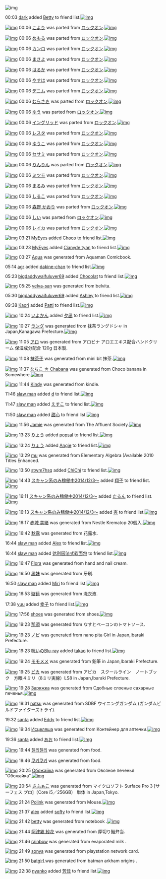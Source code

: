 ![img](http://gdrive-cdn.herokuapp.com/537b65a5bc09f0000721dda7/512px-barcode.png)

00:03 [dark](http://www.barcodekanojo.com/user/444936/dark) added [Betty](http://www.barcodekanojo.com/kanojo/830254/Betty) to friend list.[![img](http://www.deviantsart.com/m3aiim.png)](http://www.barcodekanojo.com/kanojo/830254/Betty)

[![img](http://www.deviantsart.com/3ub541k.png)](http://www.barcodekanojo.com/kanojo/625909/%E3%81%93%E3%82%88%E3%82%8A) 00:06 [こより](http://www.barcodekanojo.com/kanojo/625909/%E3%81%93%E3%82%88%E3%82%8A) was parted from [ロックオン](http://www.barcodekanojo.com/kanojo/625909/%E3%81%93%E3%82%88%E3%82%8A).[![img](http://www.deviantsart.com/2musf1g.jpeg)](http://www.barcodekanojo.com/user/241643/%E3%83%AD%E3%83%83%E3%82%AF%E3%82%AA%E3%83%B3)

[![img](http://www.deviantsart.com/30mdh9m.png)](http://www.barcodekanojo.com/kanojo/88321/%E3%82%81%E3%82%82%E3%82%8B) 00:06 [めもる](http://www.barcodekanojo.com/kanojo/88321/%E3%82%81%E3%82%82%E3%82%8B) was parted from [ロックオン](http://www.barcodekanojo.com/kanojo/88321/%E3%82%81%E3%82%82%E3%82%8B).[![img](http://www.deviantsart.com/2musf1g.jpeg)](http://www.barcodekanojo.com/user/241643/%E3%83%AD%E3%83%83%E3%82%AF%E3%82%AA%E3%83%B3)

[![img](http://www.deviantsart.com/3r18esp.png)](http://www.barcodekanojo.com/kanojo/2524501/%E3%82%AB%E3%83%B3%E3%83%AD) 00:06 [カンロ](http://www.barcodekanojo.com/kanojo/2524501/%E3%82%AB%E3%83%B3%E3%83%AD) was parted from [ロックオン](http://www.barcodekanojo.com/kanojo/2524501/%E3%82%AB%E3%83%B3%E3%83%AD).[![img](http://www.deviantsart.com/2musf1g.jpeg)](http://www.barcodekanojo.com/user/241643/%E3%83%AD%E3%83%83%E3%82%AF%E3%82%AA%E3%83%B3)

[![img](http://www.deviantsart.com/3hk5s54.png)](http://www.barcodekanojo.com/kanojo/2535292/%E3%81%BE%E3%81%95%E3%82%88) 00:06 [まさよ](http://www.barcodekanojo.com/kanojo/2535292/%E3%81%BE%E3%81%95%E3%82%88) was parted from [ロックオン](http://www.barcodekanojo.com/kanojo/2535292/%E3%81%BE%E3%81%95%E3%82%88).[![img](http://www.deviantsart.com/2musf1g.jpeg)](http://www.barcodekanojo.com/user/241643/%E3%83%AD%E3%83%83%E3%82%AF%E3%82%AA%E3%83%B3)

[![img](http://www.deviantsart.com/dui659.png)](http://www.barcodekanojo.com/kanojo/2535294/%E3%81%AF%E3%82%8B%E3%81%8B) 00:06 [はるか](http://www.barcodekanojo.com/kanojo/2535294/%E3%81%AF%E3%82%8B%E3%81%8B) was parted from [ロックオン](http://www.barcodekanojo.com/kanojo/2535294/%E3%81%AF%E3%82%8B%E3%81%8B).[![img](http://www.deviantsart.com/2musf1g.jpeg)](http://www.barcodekanojo.com/user/241643/%E3%83%AD%E3%83%83%E3%82%AF%E3%82%AA%E3%83%B3)

[![img](http://www.deviantsart.com/kappj5.png)](http://www.barcodekanojo.com/kanojo/2823398/%E3%82%84%E3%81%99%E3%81%AF) 00:06 [やすは](http://www.barcodekanojo.com/kanojo/2823398/%E3%82%84%E3%81%99%E3%81%AF) was parted from [ロックオン](http://www.barcodekanojo.com/kanojo/2823398/%E3%82%84%E3%81%99%E3%81%AF).[![img](http://www.deviantsart.com/2musf1g.jpeg)](http://www.barcodekanojo.com/user/241643/%E3%83%AD%E3%83%83%E3%82%AF%E3%82%AA%E3%83%B3)

[![img](http://www.deviantsart.com/p4i6p2.png)](http://www.barcodekanojo.com/kanojo/2812451/%E3%83%87%E3%83%8B%E3%83%A0) 00:06 [デニム](http://www.barcodekanojo.com/kanojo/2812451/%E3%83%87%E3%83%8B%E3%83%A0) was parted from [ロックオン](http://www.barcodekanojo.com/kanojo/2812451/%E3%83%87%E3%83%8B%E3%83%A0).[![img](http://www.deviantsart.com/2musf1g.jpeg)](http://www.barcodekanojo.com/user/241643/%E3%83%AD%E3%83%83%E3%82%AF%E3%82%AA%E3%83%B3)

[![img](http://www.deviantsart.com/1l1hk7r.png)](http://www.barcodekanojo.com/kanojo/2768298/%E3%82%80%E3%82%89%E3%81%95%E3%81%8D) 00:06 [むらさき](http://www.barcodekanojo.com/kanojo/2768298/%E3%82%80%E3%82%89%E3%81%95%E3%81%8D) was parted from [ロックオン](http://www.barcodekanojo.com/kanojo/2768298/%E3%82%80%E3%82%89%E3%81%95%E3%81%8D).[![img](http://www.deviantsart.com/2musf1g.jpeg)](http://www.barcodekanojo.com/user/241643/%E3%83%AD%E3%83%83%E3%82%AF%E3%82%AA%E3%83%B3)

[![img](http://www.deviantsart.com/19amhf3.png)](http://www.barcodekanojo.com/kanojo/2989075/%E3%82%86%E3%81%86) 00:06 [ゆう](http://www.barcodekanojo.com/kanojo/2989075/%E3%82%86%E3%81%86) was parted from [ロックオン](http://www.barcodekanojo.com/kanojo/2989075/%E3%82%86%E3%81%86).[![img](http://www.deviantsart.com/2musf1g.jpeg)](http://www.barcodekanojo.com/user/241643/%E3%83%AD%E3%83%83%E3%82%AF%E3%82%AA%E3%83%B3)

[![img](http://www.deviantsart.com/3bntavo.png)](http://www.barcodekanojo.com/kanojo/2439918/%E3%82%A4%E3%83%B3%E3%82%B0%E3%83%AA%E3%83%83%E3%83%89) 00:06 [イングリッド](http://www.barcodekanojo.com/kanojo/2439918/%E3%82%A4%E3%83%B3%E3%82%B0%E3%83%AA%E3%83%83%E3%83%89) was parted from [ロックオン](http://www.barcodekanojo.com/kanojo/2439918/%E3%82%A4%E3%83%B3%E3%82%B0%E3%83%AA%E3%83%83%E3%83%89).[![img](http://www.deviantsart.com/2musf1g.jpeg)](http://www.barcodekanojo.com/user/241643/%E3%83%AD%E3%83%83%E3%82%AF%E3%82%AA%E3%83%B3)

[![img](http://www.deviantsart.com/1p6e0s2.png)](http://www.barcodekanojo.com/kanojo/2500025/%E3%83%AC%E3%82%B9%E3%82%BF) 00:06 [レスタ](http://www.barcodekanojo.com/kanojo/2500025/%E3%83%AC%E3%82%B9%E3%82%BF) was parted from [ロックオン](http://www.barcodekanojo.com/kanojo/2500025/%E3%83%AC%E3%82%B9%E3%82%BF).[![img](http://www.deviantsart.com/2musf1g.jpeg)](http://www.barcodekanojo.com/user/241643/%E3%83%AD%E3%83%83%E3%82%AF%E3%82%AA%E3%83%B3)

[![img](http://www.deviantsart.com/3i5gkor.png)](http://www.barcodekanojo.com/kanojo/2818985/%E3%82%86%E3%81%86%E3%81%93) 00:06 [ゆうこ](http://www.barcodekanojo.com/kanojo/2818985/%E3%82%86%E3%81%86%E3%81%93) was parted from [ロックオン](http://www.barcodekanojo.com/kanojo/2818985/%E3%82%86%E3%81%86%E3%81%93).[![img](http://www.deviantsart.com/2musf1g.jpeg)](http://www.barcodekanojo.com/user/241643/%E3%83%AD%E3%83%83%E3%82%AF%E3%82%AA%E3%83%B3)

[![img](http://www.deviantsart.com/a154nq.png)](http://www.barcodekanojo.com/kanojo/2807463/%E3%82%BB%E3%82%B5%E3%83%9F) 00:06 [セサミ](http://www.barcodekanojo.com/kanojo/2807463/%E3%82%BB%E3%82%B5%E3%83%9F) was parted from [ロックオン](http://www.barcodekanojo.com/kanojo/2807463/%E3%82%BB%E3%82%B5%E3%83%9F).[![img](http://www.deviantsart.com/2musf1g.jpeg)](http://www.barcodekanojo.com/user/241643/%E3%83%AD%E3%83%83%E3%82%AF%E3%82%AA%E3%83%B3)

[![img](http://www.deviantsart.com/16snuk0.png)](http://www.barcodekanojo.com/kanojo/2819354/%E3%82%8A%E3%82%93%E3%82%8A%E3%82%93) 00:06 [りんりん](http://www.barcodekanojo.com/kanojo/2819354/%E3%82%8A%E3%82%93%E3%82%8A%E3%82%93) was parted from [ロックオン](http://www.barcodekanojo.com/kanojo/2819354/%E3%82%8A%E3%82%93%E3%82%8A%E3%82%93).[![img](http://www.deviantsart.com/2musf1g.jpeg)](http://www.barcodekanojo.com/user/241643/%E3%83%AD%E3%83%83%E3%82%AF%E3%82%AA%E3%83%B3)

[![img](http://www.deviantsart.com/17pg06a.png)](http://www.barcodekanojo.com/kanojo/2520483/%E3%83%9F%E3%83%84%E3%83%A2) 00:06 [ミツモ](http://www.barcodekanojo.com/kanojo/2520483/%E3%83%9F%E3%83%84%E3%83%A2) was parted from [ロックオン](http://www.barcodekanojo.com/kanojo/2520483/%E3%83%9F%E3%83%84%E3%83%A2).[![img](http://www.deviantsart.com/2musf1g.jpeg)](http://www.barcodekanojo.com/user/241643/%E3%83%AD%E3%83%83%E3%82%AF%E3%82%AA%E3%83%B3)

[![img](http://www.deviantsart.com/28qdd41.png)](http://www.barcodekanojo.com/kanojo/2532654/%E3%81%BE%E3%82%8B%E3%81%BF) 00:06 [まるみ](http://www.barcodekanojo.com/kanojo/2532654/%E3%81%BE%E3%82%8B%E3%81%BF) was parted from [ロックオン](http://www.barcodekanojo.com/kanojo/2532654/%E3%81%BE%E3%82%8B%E3%81%BF).[![img](http://www.deviantsart.com/2musf1g.jpeg)](http://www.barcodekanojo.com/user/241643/%E3%83%AD%E3%83%83%E3%82%AF%E3%82%AA%E3%83%B3)

[![img](http://www.deviantsart.com/1dfjiml.png)](http://www.barcodekanojo.com/kanojo/265551/%E3%81%97%E3%82%8B%E3%81%93) 00:06 [しるこ](http://www.barcodekanojo.com/kanojo/265551/%E3%81%97%E3%82%8B%E3%81%93) was parted from [ロックオン](http://www.barcodekanojo.com/kanojo/265551/%E3%81%97%E3%82%8B%E3%81%93).[![img](http://www.deviantsart.com/2musf1g.jpeg)](http://www.barcodekanojo.com/user/241643/%E3%83%AD%E3%83%83%E3%82%AF%E3%82%AA%E3%83%B3)

[![img](http://www.deviantsart.com/qfrkag.png)](http://www.barcodekanojo.com/kanojo/85122/%E6%A3%AE%E9%87%8E%20%E3%81%8B%E3%81%8A%E3%82%8A) 00:06 [森野 かおり](http://www.barcodekanojo.com/kanojo/85122/%E6%A3%AE%E9%87%8E%20%E3%81%8B%E3%81%8A%E3%82%8A) was parted from [ロックオン](http://www.barcodekanojo.com/kanojo/85122/%E6%A3%AE%E9%87%8E%20%E3%81%8B%E3%81%8A%E3%82%8A).[![img](http://www.deviantsart.com/2musf1g.jpeg)](http://www.barcodekanojo.com/user/241643/%E3%83%AD%E3%83%83%E3%82%AF%E3%82%AA%E3%83%B3)

[![img](http://www.deviantsart.com/35t2in7.png)](http://www.barcodekanojo.com/kanojo/2369435/%E3%81%97%E3%81%84) 00:06 [しい](http://www.barcodekanojo.com/kanojo/2369435/%E3%81%97%E3%81%84) was parted from [ロックオン](http://www.barcodekanojo.com/kanojo/2369435/%E3%81%97%E3%81%84).[![img](http://www.deviantsart.com/2musf1g.jpeg)](http://www.barcodekanojo.com/user/241643/%E3%83%AD%E3%83%83%E3%82%AF%E3%82%AA%E3%83%B3)

[![img](http://www.deviantsart.com/22n6c86.png)](http://www.barcodekanojo.com/kanojo/2361226/%E3%83%AC%E3%82%A4%E3%82%AB) 00:06 [レイカ](http://www.barcodekanojo.com/kanojo/2361226/%E3%83%AC%E3%82%A4%E3%82%AB) was parted from [ロックオン](http://www.barcodekanojo.com/kanojo/2361226/%E3%83%AC%E3%82%A4%E3%82%AB).[![img](http://www.deviantsart.com/2musf1g.jpeg)](http://www.barcodekanojo.com/user/241643/%E3%83%AD%E3%83%83%E3%82%AF%E3%82%AA%E3%83%B3)

[![img](http://www.deviantsart.com/16qmqpj.jpeg)](http://www.barcodekanojo.com/user/445543/MyEyes) 03:21 [MyEyes](http://www.barcodekanojo.com/user/445543/MyEyes) added [Choco](http://www.barcodekanojo.com/kanojo/1234432/Choco) to friend list.[![img](http://www.deviantsart.com/fnqngc.png)](http://www.barcodekanojo.com/kanojo/1234432/Choco)

[![img](http://www.deviantsart.com/16qmqpj.jpeg)](http://www.barcodekanojo.com/user/445543/MyEyes) 03:23 [MyEyes](http://www.barcodekanojo.com/user/445543/MyEyes) added [Cianyde tyan](http://www.barcodekanojo.com/kanojo/2554983/Cianyde%20tyan) to friend list.[![img](http://www.deviantsart.com/7thjl4.png)](http://www.barcodekanojo.com/kanojo/2554983/Cianyde%20tyan)

[![img](http://www.deviantsart.com/1prrtd4.png)](http://www.barcodekanojo.com/kanojo/3191656/Aqua) 03:27 [Aqua](http://www.barcodekanojo.com/kanojo/3191656/Aqua) was generated from Aquaman Comicbook.

05:14 [agr](http://www.barcodekanojo.com/user/499692/agr) added [dakine-chan](http://www.barcodekanojo.com/kanojo/2531634/dakine-chan) to friend list.[![img](http://www.deviantsart.com/24l9mqf.png)](http://www.barcodekanojo.com/kanojo/2531634/dakine-chan)

05:23 [bigdaddywaifuluver69](http://www.barcodekanojo.com/user/499693/bigdaddywaifuluver69) added [Chocolat](http://www.barcodekanojo.com/kanojo/3164531/Chocolat) to friend list.[![img](http://www.deviantsart.com/dvjsa0.png)](http://www.barcodekanojo.com/kanojo/3164531/Chocolat)

[![img](http://www.deviantsart.com/vb30gk.png)](http://www.barcodekanojo.com/kanojo/3191657/velva-san) 05:25 [velva-san](http://www.barcodekanojo.com/kanojo/3191657/velva-san) was generated from belvita.

05:30 [bigdaddywaifuluver69](http://www.barcodekanojo.com/user/499693/bigdaddywaifuluver69) added [Ashley](http://www.barcodekanojo.com/kanojo/3131227/Ashley) to friend list.[![img](http://www.deviantsart.com/i6ver7.png)](http://www.barcodekanojo.com/kanojo/3131227/Ashley)

09:38 [Kaori](http://www.barcodekanojo.com/user/488427/Kaori) added [Patti](http://www.barcodekanojo.com/kanojo/2109540/Patti) to friend list.[![img](http://www.deviantsart.com/3ep4iaf.png)](http://www.barcodekanojo.com/kanojo/2109540/Patti)

[![img](http://www.deviantsart.com/3q350kc.jpeg)](http://www.barcodekanojo.com/user/289940/%E3%81%84%E3%82%88%E3%81%8B%E3%82%93) 10:24 [いよかん](http://www.barcodekanojo.com/user/289940/%E3%81%84%E3%82%88%E3%81%8B%E3%82%93) added [夕凪](http://www.barcodekanojo.com/kanojo/3108097/%E5%A4%95%E5%87%AA) to friend list.[![img](http://www.deviantsart.com/15s57m7.png)](http://www.barcodekanojo.com/kanojo/3108097/%E5%A4%95%E5%87%AA)

[![img](http://www.deviantsart.com/699h77.png)](http://www.barcodekanojo.com/kanojo/3191658/%E3%83%A9%E3%83%B3%E3%82%B0) 10:27 [ラング](http://www.barcodekanojo.com/kanojo/3191658/%E3%83%A9%E3%83%B3%E3%82%B0) was generated from 抹茶ラングドシャ in Japan,Kanagawa Prefecture.[![img](http://www.deviantsart.com/2tod2q4.jpeg)](http://www.barcodekanojo.com/product_images/barcode/6016188/1421198821/%E6%8A%B9%E8%8C%B6%E3%83%A9%E3%83%B3%E3%82%B0%E3%83%89%E3%82%B7%E3%83%A3.jpg)

[![img](http://www.deviantsart.com/1oo068s.png)](http://www.barcodekanojo.com/kanojo/3191659/%E3%82%A2%E3%83%AD) 11:05 [アロ](http://www.barcodekanojo.com/kanojo/3191659/%E3%82%A2%E3%83%AD) was generated from アロビナ アロエエキス配合ハンドクリーム 保湿成分配合 120g 日本製.

[![img](http://www.deviantsart.com/31vv5am.png)](http://www.barcodekanojo.com/kanojo/3191660/%E6%8A%B9%E8%8C%B6%E5%AD%90) 11:08 [抹茶子](http://www.barcodekanojo.com/kanojo/3191660/%E6%8A%B9%E8%8C%B6%E5%AD%90) was generated from mini bit 抹茶.[![img](http://www.deviantsart.com/ooeee6.jpeg)](http://www.barcodekanojo.com/product_images/barcode/6016190/1421201233/mini%20bit%20%E6%8A%B9%E8%8C%B6.jpg)

[![img](http://www.deviantsart.com/2lda3cs.png)](http://www.barcodekanojo.com/kanojo/3191661/%E3%81%AA%E3%81%A1%E3%81%93%20%E2%98%86%20Chabana) 11:37 [なちこ ☆ Chabana](http://www.barcodekanojo.com/kanojo/3191661/%E3%81%AA%E3%81%A1%E3%81%93%20%E2%98%86%20Chabana) was generated from Choco banana in Somewhere.[![img](http://www.deviantsart.com/lro5p1.jpeg)](http://www.barcodekanojo.com/product_images/barcode/6016191/1421203018/Choco%20banana.jpg)

[![img](http://www.deviantsart.com/36klnm0.png)](http://www.barcodekanojo.com/kanojo/3191662/Kindy) 11:44 [Kindy](http://www.barcodekanojo.com/kanojo/3191662/Kindy) was generated from kindle.

11:46 [slaw man](http://www.barcodekanojo.com/user/499678/slaw%20man) added [d](http://www.barcodekanojo.com/kanojo/2973522/d) to friend list.[![img](http://www.deviantsart.com/958v18.png)](http://www.barcodekanojo.com/kanojo/2973522/d)

11:47 [slaw man](http://www.barcodekanojo.com/user/499678/slaw%20man) added [えすこ](http://www.barcodekanojo.com/kanojo/531127/%E3%81%88%E3%81%99%E3%81%93) to friend list.[![img](http://www.deviantsart.com/2mldlpl.png)](http://www.barcodekanojo.com/kanojo/531127/%E3%81%88%E3%81%99%E3%81%93)

11:50 [slaw man](http://www.barcodekanojo.com/user/499678/slaw%20man) added [甜心](http://www.barcodekanojo.com/kanojo/1999777/%E7%94%9C%E5%BF%83) to friend list.[![img](http://www.deviantsart.com/2131d7h.png)](http://www.barcodekanojo.com/kanojo/1999777/%E7%94%9C%E5%BF%83)

[![img](http://www.deviantsart.com/3sq8gln.png)](http://www.barcodekanojo.com/kanojo/3191663/Jamie) 11:56 [Jamie](http://www.barcodekanojo.com/kanojo/3191663/Jamie) was generated from The Affluent Society.[![img](http://www.deviantsart.com/2b6lit1.jpeg)](http://www.barcodekanojo.com/product_images/barcode/6016196/1421204110/The%20Affluent%20Society.jpg)

[![img](http://www.deviantsart.com/3uepgng.jpeg)](http://www.barcodekanojo.com/user/440386/%E3%82%8A%E3%82%87%E3%81%86) 13:23 [りょう](http://www.barcodekanojo.com/user/440386/%E3%82%8A%E3%82%87%E3%81%86) added [popsal](http://www.barcodekanojo.com/kanojo/2517131/popsal) to friend list.[![img](http://www.deviantsart.com/234p4ta.png)](http://www.barcodekanojo.com/kanojo/2517131/popsal)

[![img](http://www.deviantsart.com/3uepgng.jpeg)](http://www.barcodekanojo.com/user/440386/%E3%82%8A%E3%82%87%E3%81%86) 13:24 [りょう](http://www.barcodekanojo.com/user/440386/%E3%82%8A%E3%82%87%E3%81%86) added [Angie](http://www.barcodekanojo.com/kanojo/2664810/Angie) to friend list.[![img](http://www.deviantsart.com/324mk82.png)](http://www.barcodekanojo.com/kanojo/2664810/Angie)

[![img](http://www.deviantsart.com/3metv6e.png)](http://www.barcodekanojo.com/kanojo/3191664/mu) 13:29 [mu](http://www.barcodekanojo.com/kanojo/3191664/mu) was generated from Elementary Algebra (Available 2010 Titles Enhanced.

[![img](http://www.deviantsart.com/381ktb3.jpeg)](http://www.barcodekanojo.com/user/499700/stwm7hsq) 13:50 [stwm7hsq](http://www.barcodekanojo.com/user/499700/stwm7hsq) added [ChiChi](http://www.barcodekanojo.com/kanojo/2756762/ChiChi) to friend list.[![img](http://www.deviantsart.com/1c3cvs6.png)](http://www.barcodekanojo.com/kanojo/2756762/ChiChi)

[![img](http://www.deviantsart.com/99ugn1.jpeg)](http://www.barcodekanojo.com/user/6029/%E3%82%B9%E3%82%AD%E3%83%A3%E3%83%B3%E7%B3%BB%E3%81%AE%E3%81%BF%E7%A8%BC%E5%83%8D%E4%B8%AD2014%2F12%2F3%EF%BD%9E) 14:43 [スキャン系のみ稼働中2014/12/3～](http://www.barcodekanojo.com/user/6029/%E3%82%B9%E3%82%AD%E3%83%A3%E3%83%B3%E7%B3%BB%E3%81%AE%E3%81%BF%E7%A8%BC%E5%83%8D%E4%B8%AD2014%2F12%2F3%EF%BD%9E) added [翔子](http://www.barcodekanojo.com/kanojo/3113553/%E7%BF%94%E5%AD%90) to friend list.[![img](http://www.deviantsart.com/34qnte2.png)](http://www.barcodekanojo.com/kanojo/3113553/%E7%BF%94%E5%AD%90)

[![img](http://www.deviantsart.com/99ugn1.jpeg)](http://www.barcodekanojo.com/user/6029/%E3%82%B9%E3%82%AD%E3%83%A3%E3%83%B3%E7%B3%BB%E3%81%AE%E3%81%BF%E7%A8%BC%E5%83%8D%E4%B8%AD2014%2F12%2F3%EF%BD%9E) 16:11 [スキャン系のみ稼働中2014/12/3～](http://www.barcodekanojo.com/user/6029/%E3%82%B9%E3%82%AD%E3%83%A3%E3%83%B3%E7%B3%BB%E3%81%AE%E3%81%BF%E7%A8%BC%E5%83%8D%E4%B8%AD2014%2F12%2F3%EF%BD%9E) added [たるん](http://www.barcodekanojo.com/kanojo/39474/%E3%81%9F%E3%82%8B%E3%82%93) to friend list.[![img](http://www.deviantsart.com/3p1h68l.png)](http://www.barcodekanojo.com/kanojo/39474/%E3%81%9F%E3%82%8B%E3%82%93)

[![img](http://www.deviantsart.com/99ugn1.jpeg)](http://www.barcodekanojo.com/user/6029/%E3%82%B9%E3%82%AD%E3%83%A3%E3%83%B3%E7%B3%BB%E3%81%AE%E3%81%BF%E7%A8%BC%E5%83%8D%E4%B8%AD2014%2F12%2F3%EF%BD%9E) 16:13 [スキャン系のみ稼働中2014/12/3～](http://www.barcodekanojo.com/user/6029/%E3%82%B9%E3%82%AD%E3%83%A3%E3%83%B3%E7%B3%BB%E3%81%AE%E3%81%BF%E7%A8%BC%E5%83%8D%E4%B8%AD2014%2F12%2F3%EF%BD%9E) added [杏](http://www.barcodekanojo.com/kanojo/2937960/%E6%9D%8F) to friend list.[![img](http://www.deviantsart.com/2i7m01p.png)](http://www.barcodekanojo.com/kanojo/2937960/%E6%9D%8F)

[![img](http://www.deviantsart.com/2lskb1v.png)](http://www.barcodekanojo.com/kanojo/3191665/%E8%B5%A4%E5%9F%8E%20%E7%BE%8E%E7%B7%92) 16:17 [赤城 美緒](http://www.barcodekanojo.com/kanojo/3191665/%E8%B5%A4%E5%9F%8E%20%E7%BE%8E%E7%B7%92) was generated from Nestle Krematop 20個入.[![img](http://www.deviantsart.com/3bhk5e9.jpeg)](http://www.barcodekanojo.com/product_images/barcode/6016204/1421219800/50x50xNestle,P20Krematop,P2020,PE5,P80,P8B,PE5,P85,PA5.jpg,qw=88,ah=88.pagespeed.ic.iRdO190aJ1.jpg)

[![img](http://www.deviantsart.com/1ff2ikh.png)](http://www.barcodekanojo.com/kanojo/3191666/%E7%A7%8B%E9%9C%B2) 16:42 [秋露](http://www.barcodekanojo.com/kanojo/3191666/%E7%A7%8B%E9%9C%B2) was generated from 花露水.

16:44 [slaw man](http://www.barcodekanojo.com/user/499678/slaw%20man) added [Alex](http://www.barcodekanojo.com/kanojo/2625664/Alex) to friend list.[![img](http://www.deviantsart.com/3srghk2.png)](http://www.barcodekanojo.com/kanojo/2625664/Alex)

16:44 [slaw man](http://www.barcodekanojo.com/user/499678/slaw%20man) added [达利园法式软面包](http://www.barcodekanojo.com/kanojo/2851510/%E8%BE%BE%E5%88%A9%E5%9B%AD%E6%B3%95%E5%BC%8F%E8%BD%AF%E9%9D%A2%E5%8C%85) to friend list.[![img](http://www.deviantsart.com/1i7pb5d.png)](http://www.barcodekanojo.com/kanojo/2851510/%E8%BE%BE%E5%88%A9%E5%9B%AD%E6%B3%95%E5%BC%8F%E8%BD%AF%E9%9D%A2%E5%8C%85)

[![img](http://www.deviantsart.com/jqfsdd.png)](http://www.barcodekanojo.com/kanojo/3191667/Flora) 16:47 [Flora](http://www.barcodekanojo.com/kanojo/3191667/Flora) was generated from hand and nail cream.

[![img](http://www.deviantsart.com/3mg7l8k.png)](http://www.barcodekanojo.com/kanojo/3191668/%E9%BB%91%E5%A6%B9) 16:50 [黑妹](http://www.barcodekanojo.com/kanojo/3191668/%E9%BB%91%E5%A6%B9) was generated from 牙刷.

16:50 [slaw man](http://www.barcodekanojo.com/user/499678/slaw%20man) added [Miri](http://www.barcodekanojo.com/kanojo/1100846/Miri) to friend list.[![img](http://www.deviantsart.com/mmf577.png)](http://www.barcodekanojo.com/kanojo/1100846/Miri)

[![img](http://www.deviantsart.com/2o4otdb.png)](http://www.barcodekanojo.com/kanojo/3191669/%E7%92%87%E9%95%9C) 16:53 [璇镜](http://www.barcodekanojo.com/kanojo/3191669/%E7%92%87%E9%95%9C) was generated from 洗衣液.

17:38 [yuu](http://www.barcodekanojo.com/user/499702/yuu) added [幸子](http://www.barcodekanojo.com/kanojo/2758633/%E5%B9%B8%E5%AD%90) to friend list.[![img](http://www.deviantsart.com/1f09f1q.png)](http://www.barcodekanojo.com/kanojo/2758633/%E5%B9%B8%E5%AD%90)

[![img](http://www.deviantsart.com/11s4qon.png)](http://www.barcodekanojo.com/kanojo/3191670/shoes) 17:56 [shoes](http://www.barcodekanojo.com/kanojo/3191670/shoes) was generated from shoes.[![img](http://www.deviantsart.com/2nrbrjl.jpeg)](http://www.barcodekanojo.com/product_images/barcode/6016213/1421225795/shoes.jpg)

[![img](http://www.deviantsart.com/1ar2m2t.png)](http://www.barcodekanojo.com/kanojo/3191671/%E9%82%A3%E9%A0%88) 19:23 [那須](http://www.barcodekanojo.com/kanojo/3191671/%E9%82%A3%E9%A0%88) was generated from なすとベーコンのトマトソース.

[![img](http://www.deviantsart.com/25tckir.png)](http://www.barcodekanojo.com/kanojo/3191672/%E3%83%8E%E3%83%94) 19:23 [ノピ](http://www.barcodekanojo.com/kanojo/3191672/%E3%83%8E%E3%83%94) was generated from nano pita Girl in Japan,Ibaraki Prefecture.

[![img](http://www.deviantsart.com/p8avmd.jpeg)](http://www.barcodekanojo.com/user/243256/%E5%91%AA%E3%81%84%E3%81%AEBlu-ray) 19:23 [呪いのBlu-ray](http://www.barcodekanojo.com/user/243256/%E5%91%AA%E3%81%84%E3%81%AEBlu-ray) added [takao](http://www.barcodekanojo.com/kanojo/2917389/takao) to friend list.[![img](http://www.deviantsart.com/79k6kq.png)](http://www.barcodekanojo.com/kanojo/2917389/takao)

[![img](http://www.deviantsart.com/152fptg.png)](http://www.barcodekanojo.com/kanojo/3191673/%E3%83%A2%E3%83%A2%E3%83%A1%E3%83%A1) 19:24 [モモメメ](http://www.barcodekanojo.com/kanojo/3191673/%E3%83%A2%E3%83%A2%E3%83%A1%E3%83%A1) was generated from 鉛筆 in Japan,Ibaraki Prefecture.

[![img](http://www.deviantsart.com/1lbcila.png)](http://www.barcodekanojo.com/kanojo/3191674/%E3%83%94%E3%82%AB) 19:25 [ピカ](http://www.barcodekanojo.com/kanojo/3191674/%E3%83%94%E3%82%AB) was generated from アピカ　スクールライン　ノートブック　方眼４ミリ（8ミリ実線）LS8 in Japan,Ibaraki Prefecture.

[![img](http://www.deviantsart.com/2gfjfrs.png)](http://www.barcodekanojo.com/kanojo/3191675/%D0%97%D0%B0%D1%80%D1%8F%D0%B6%D0%BA%D0%B0) 19:28 [Заряжка](http://www.barcodekanojo.com/kanojo/3191675/%D0%97%D0%B0%D1%80%D1%8F%D0%B6%D0%BA%D0%B0) was generated from Сдобные слоеные сахарные печенья.[![img](http://www.deviantsart.com/1d85hdm.jpeg)](http://www.barcodekanojo.com/product_images/barcode/6016219/1421231246/%D0%A1%D0%B4%D0%BE%D0%B1%D0%BD%D1%8B%D0%B5%20%D1%81%D0%BB%D0%BE%D0%B5%D0%BD%D1%8B%D0%B5%20%D1%81%D0%B0%D1%85%D0%B0%D1%80%D0%BD%D1%8B%D0%B5%20%D0%BF%D0%B5%D1%87%D0%B5%D0%BD%D1%8C%D1%8F.jpg)

[![img](http://www.deviantsart.com/12oiqfj.png)](http://www.barcodekanojo.com/kanojo/3191676/natsu) 19:31 [natsu](http://www.barcodekanojo.com/kanojo/3191676/natsu) was generated from SDBF ウイニングガンダム (ガンダムビルドファイターズトライ).

19:32 [santa](http://www.barcodekanojo.com/user/496765/santa) added [Eddy](http://www.barcodekanojo.com/kanojo/2857686/Eddy) to friend list.[![img](http://www.deviantsart.com/12pgbh1.png)](http://www.barcodekanojo.com/kanojo/2857686/Eddy)

[![img](http://www.deviantsart.com/9joe1m.png)](http://www.barcodekanojo.com/kanojo/3191677/%D0%98%D1%81%D1%86%D0%B5%D0%BB%D1%8F%D1%88%D0%B0) 19:34 [Исцеляша](http://www.barcodekanojo.com/kanojo/3191677/%D0%98%D1%81%D1%86%D0%B5%D0%BB%D1%8F%D1%88%D0%B0) was generated from Контейнер для аптечки.[![img](http://www.deviantsart.com/116kgs7.jpeg)](http://www.barcodekanojo.com/product_images/barcode/6016222/1421231590/%D0%9A%D0%BE%D0%BD%D1%82%D0%B5%D0%B9%D0%BD%D0%B5%D1%80%20%D0%B4%D0%BB%D1%8F%20%D0%B0%D0%BF%D1%82%D0%B5%D1%87%D0%BA%D0%B8.jpg)

19:36 [santa](http://www.barcodekanojo.com/user/496765/santa) added [あお](http://www.barcodekanojo.com/kanojo/1935097/%E3%81%82%E3%81%8A) to friend list.[![img](http://www.deviantsart.com/3b71759.png)](http://www.barcodekanojo.com/kanojo/1935097/%E3%81%82%E3%81%8A)

[![img](http://www.deviantsart.com/3fld3gt.png)](http://www.barcodekanojo.com/kanojo/3191678/%EC%A0%A4%EB%A6%AC%EC%A0%A4%EB%A6%AC) 19:44 [젤리젤리](http://www.barcodekanojo.com/kanojo/3191678/%EC%A0%A4%EB%A6%AC%EC%A0%A4%EB%A6%AC) was generated from food.

[![img](http://www.deviantsart.com/13aioip.png)](http://www.barcodekanojo.com/kanojo/3191679/%EC%BF%A0%ED%82%A4%EC%BF%A0%ED%82%A4) 19:46 [쿠키쿠키](http://www.barcodekanojo.com/kanojo/3191679/%EC%BF%A0%ED%82%A4%EC%BF%A0%ED%82%A4) was generated from food.

[![img](http://www.deviantsart.com/m0pmcu.png)](http://www.barcodekanojo.com/kanojo/3191680/%D0%9E%D0%B1%D0%BE%D0%B6%D0%B0%D0%B9%D0%BA%D0%B0) 20:25 [Обожайка](http://www.barcodekanojo.com/kanojo/3191680/%D0%9E%D0%B1%D0%BE%D0%B6%D0%B0%D0%B9%D0%BA%D0%B0) was generated from Овсяное печенья "Обожайка".[![img](http://www.deviantsart.com/10l0u5m.jpeg)](http://www.barcodekanojo.com/product_images/barcode/6016226/1421234700/%D0%9E%D0%B2%D1%81%D1%8F%D0%BD%D0%BE%D0%B5%20%D0%BF%D0%B5%D1%87%D0%B5%D0%BD%D1%8C%D1%8F%20%22%D0%9E%D0%B1%D0%BE%D0%B6%D0%B0%D0%B9%D0%BA%D0%B0%22.jpg)

[![img](http://www.deviantsart.com/1onnfq2.png)](http://www.barcodekanojo.com/kanojo/3191681/%E3%81%95%E3%81%B5%E3%81%81%E3%81%93) 20:54 [さふぁこ](http://www.barcodekanojo.com/kanojo/3191681/%E3%81%95%E3%81%B5%E3%81%81%E3%81%93) was generated from マイクロソフト Surface Pro 3 [サーフェス プロ]（Core i5／256GB） 単体 in Japan,Tokyo.

[![img](http://www.deviantsart.com/23dbum8.png)](http://www.barcodekanojo.com/kanojo/3191682/Polink) 21:24 [Polink](http://www.barcodekanojo.com/kanojo/3191682/Polink) was generated from Mouse.[![img](http://www.deviantsart.com/38cock4.jpeg)](http://www.barcodekanojo.com/product_images/barcode/6016228/1421238215/50x50xMouse.jpg,qw=88,ah=88.pagespeed.ic.Eqfm0alz9O.jpg)

[![img](http://www.deviantsart.com/2bu1fn4.jpeg)](http://www.barcodekanojo.com/user/486285/alex) 21:37 [alex](http://www.barcodekanojo.com/user/486285/alex) added [softy](http://www.barcodekanojo.com/kanojo/2886430/softy) to friend list.[![img](http://www.deviantsart.com/39fhk8u.png)](http://www.barcodekanojo.com/kanojo/2886430/softy)

[![img](http://www.deviantsart.com/2qtvoss.png)](http://www.barcodekanojo.com/kanojo/3191683/betty) 21:42 [betty](http://www.barcodekanojo.com/kanojo/3191683/betty) was generated from notebook .[![img](http://www.deviantsart.com/3mtoiqs.jpeg)](http://www.barcodekanojo.com/product_images/barcode/6016230/1421239294/notebook%20.jpg)

[![img](http://www.deviantsart.com/3j199im.png)](http://www.barcodekanojo.com/kanojo/3191684/%E9%98%BF%E6%B4%A5%E9%9C%A7%20%E7%B4%97%E8%8A%B1) 21:44 [阿津霧 紗花](http://www.barcodekanojo.com/kanojo/3191684/%E9%98%BF%E6%B4%A5%E9%9C%A7%20%E7%B4%97%E8%8A%B1) was generated from 厚切り鮭弁当.

[![img](http://www.deviantsart.com/30ddlv3.png)](http://www.barcodekanojo.com/kanojo/3191685/rainbow) 21:46 [rainbow](http://www.barcodekanojo.com/kanojo/3191685/rainbow) was generated from evaporated milk .

[![img](http://www.deviantsart.com/2lmvgfm.png)](http://www.barcodekanojo.com/kanojo/3191686/sonya) 21:49 [sonya](http://www.barcodekanojo.com/kanojo/3191686/sonya) was generated from playstation network card.

[![img](http://www.deviantsart.com/1shgi3t.png)](http://www.barcodekanojo.com/kanojo/3191687/batgirl%20) 21:50 [batgirl ](http://www.barcodekanojo.com/kanojo/3191687/batgirl%20) was generated from batman arkham origins .

[![img](http://www.deviantsart.com/1m8kbo8.jpeg)](http://www.barcodekanojo.com/user/405474/nyanko) 22:38 [nyanko](http://www.barcodekanojo.com/user/405474/nyanko) added [芳佳](http://www.barcodekanojo.com/kanojo/3190477/%E8%8A%B3%E4%BD%B3) to friend list.[![img](http://www.deviantsart.com/2jnv2o7.png)](http://www.barcodekanojo.com/kanojo/3190477/%E8%8A%B3%E4%BD%B3)

